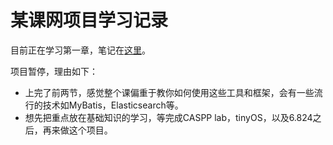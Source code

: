 # 某课网项目学习记录

目前正在学习第一章，笔记在[这里](https://github.com/tietietietie/nowcoder_project/blob/master/Notes/Chapter1.md)。

项目暂停，理由如下：

* 上完了前两节，感觉整个课偏重于教你如何使用这些工具和框架，会有一些流行的技术如MyBatis，Elasticsearch等。
* 想先把重点放在基础知识的学习，等完成CASPP lab，tinyOS，以及6.824之后，再来做这个项目。
